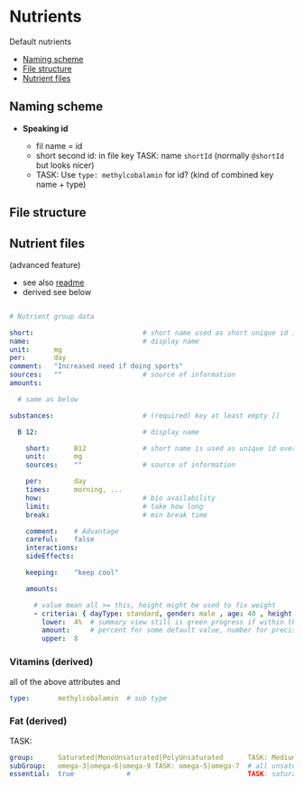 # Nutrients

Default nutrients

- [Naming scheme](#naming-scheme)
- [File structure](#file-scheme)
- [Nutrient files](#nutrient-files)


Naming scheme
----------------------------------------------------------

- **Speaking id**

  - fil name = id
  - short second id: in file key TASK: name `shortId` (normally `@shortId` but looks nicer)
  - TASK: Use `type: methylcobalamin` for id? (kind of combined key name + type)


File structure
----------------------------------------------------------


Nutrient files
----------------------------------------------------------

(advanced feature)

- see also [readme](../src/data/nutrients/README.md)
- derived see below

```yaml

# Nutrient group data

short:                           # short name used as short unique id in daily files (file name is alternative id used in code)
name:                            # display name
unit:      mg
per:       day
comment:   "Increased need if doing sports"
sources:   ""                    # source of information
amounts:

  # same as below

substances:                      # (required) key at least empty []

  B 12:                          # display name

    short:      B12              # short name is used as unique id over all files
    unit:       mg
    sources:    ""               # source of information

    per:        day
    times:      morning, ...
    how:                         # bio availability
    limit:                       # take how long
    break:                       # min break time

    comment:    # Advantage
    careful:    false
    interactions:      
    sideEffects:      

    keeping:    "keep cool"

    amounts:

      # value mean all >= this, height might be used to fix weight
      - criteria: { dayType: standard, gender: male , age: 40 , height: "*" , weight: 70 }
        lower:  4%  # summary view still is green progress if within these bounds
        amount:     # percent for some default value, number for precise (max is added to amount)
        upper:  8   
```


### Vitamins (derived)

all of the above attributes and

```yaml
type:       methylcobalamin  # sub type
```


### Fat (derived)

TASK:

```yaml
group:      Saturated|MonoUnsaturated|PolyUnsaturated      TASK: Medium-chain fatty acids, Short-chain fatty acids
subGroup:   omega-3|omega-6|omega-9 TASK: omega-5|omega-7  # all unsaturated mono: 7 9, poly: 3 5 6
essential:  true             #                             TASK: saturated devide in long chain, short chain, ... 
```
